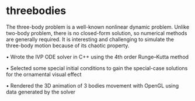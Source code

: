 # threebodies
The three-body problem is a well-known nonlinear dynamic problem. 
Unlike two-body problem, there is no closed-form solution, so numerical methods are generally required. 
It is interesting and challenging to simulate the three-body motion because of its chaotic property.

•  Wrote the IVP ODE solver in C++ using the 4th order Runge–Kutta method 

•  Selected some special initial conditions to gain the special-case solutions for the ornamental visual effect 

•  Rendered the 3D animation of 3 bodies movement with OpenGL using data generated by the solver
